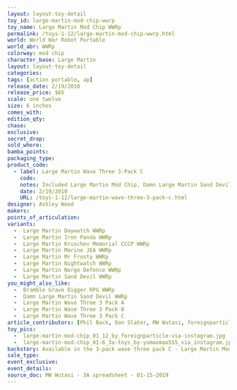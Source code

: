 ```yaml
---
layout: layout-toy-detail 
toy_id: large-martin-mod-chip-wwrp
toy_name: Large Martin Mod Chip WWRp
permalink: /toys-1-12/large-martin-mod-chip-wwrp.html
world: World War Robot Portable
world_abr: WWRp
colorway: mod chip
character_base: Large Martin
layout: layout-toy-detail
categories: 
tags: [action portable, ap] 
release_date: 2/19/2010
release_price: $65 
scale: one twelve
size: 6 inches
comes_with: 
edition_qty: 
chase: 
exclusive: 
secret_drop: 
sold_where: 
bamba_points: 
packaging_type: 
product_code:
  - label: Large Martin Wave Three 3-Pack C
    code:
    notes: Included Large Martin Mod Chip, Damn Large Martin Sand Devil, Bramble Grave Digger RPG @ $130
    date: 2/19/2010
    URL: /toys-1-12/large-martin-wave-three-3-pack-c.html
designer: Ashley Wood
makers: 
points_of_articulation: 
variants: 
  -  Large Martin Daywatch WWRp
  -  Large Martin Iron Panda WWRp
  -  Large Martin Kruschev Memorial CCCP WWRp
  -  Large Martin Marine JEA WWRp
  -  Large Martin Mr Frosty WWRp
  -  Large Martin Nightwatch WWRp
  -  Large Martin Norge Defence WWRp
  -  Large Martin Sand Devil WWRp
you_might_also_like: 
  -  Bramble Grave Digger RPG WWRp
  -  Damn Large Martin Sand Devil WWRp
  -  Large Martin Wave Three 3 Pack A
  -  Large Martin Wave Three 3 Pack B
  -  Large Martin Wave Three 3 Pack C
article_contributors: [Phil Back, Don Slater, MW Wutasi, foreignparticle, yumiao_miao]
toy_pics: 
  -  large-martin-mod-chip_01_12_by_foreignparticle-via-instagram.jpg
  -  large-martin-mod-chip_01-6_3a-toys_by-yumaomao555_via_instagram.jpg
backstory: Available in the 3-pack wave three pack C - Large Martin Mod Chip, Damn Large Martin Sand Devil, Bramble Grave Digger RPG 
sale_type: 
event_exclusive: 
event_details: 
source_doc: MW Wutasi - 3A spreadsheet - 01-15-2019
---
```

 